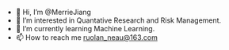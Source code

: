 - 👋 Hi, I’m @MerrieJiang
- 👀 I’m interested in Quantative Research and Risk Management.
- 🌱 I’m currently learning Machine Learning.
- 📫 How to reach me ruolan_neau@163.com

<!---
MerrieJiang/MerrieJiang is a ✨ special ✨ repository because its `README.md` (this file) appears on your GitHub profile.
You can click the Preview link to take a look at your changes.
--->
